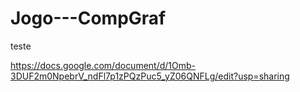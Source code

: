 # Jogo---CompGraf



teste


https://docs.google.com/document/d/1Omb-3DUF2m0NpebrV_ndFl7p1zPQzPuc5_yZ06QNFLg/edit?usp=sharing
